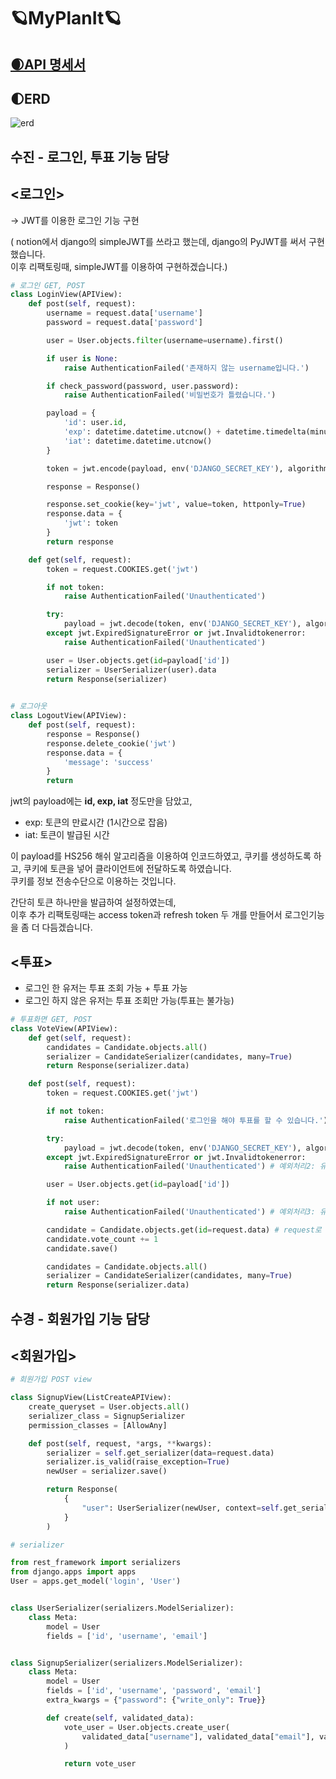 # 🪐MyPlanIt🪐



## [🌒API 명세서](https://www.notion.so/CEOS-15-App-950479e6f0b84cefad5735d7c2d8e250)



## 🌓ERD
![erd](https://user-images.githubusercontent.com/80563849/147400579-9ca281df-ccb3-45a4-a3d1-adde2169ae80.png)


## 수진 - 로그인, 투표 기능 담당

## <로그인>
-> JWT를 이용한 로그인 기능 구현

( notion에서 django의 simpleJWT를 쓰라고 했는데, django의 PyJWT를 써서 구현했습니다.   
  이후 리팩토링때, simpleJWT를 이용하여 구현하겠습니다.)   

```python
# 로그인 GET, POST
class LoginView(APIView):
    def post(self, request):
        username = request.data['username']
        password = request.data['password']

        user = User.objects.filter(username=username).first()

        if user is None:
            raise AuthenticationFailed('존재하지 않는 username입니다.')

        if check_password(password, user.password):
            raise AuthenticationFailed('비밀번호가 틀렸습니다.')

        payload = {
            'id': user.id,
            'exp': datetime.datetime.utcnow() + datetime.timedelta(minutes=60),
            'iat': datetime.datetime.utcnow()
        }

        token = jwt.encode(payload, env('DJANGO_SECRET_KEY'), algorithm='HS256')

        response = Response()

        response.set_cookie(key='jwt', value=token, httponly=True)
        response.data = {
            'jwt': token
        }
        return response

    def get(self, request):
        token = request.COOKIES.get('jwt')

        if not token:
            raise AuthenticationFailed('Unauthenticated')

        try:
            payload = jwt.decode(token, env('DJANGO_SECRET_KEY'), algorithms=['HS256'])
        except jwt.ExpiredSignatureError or jwt.Invalidtokenerror:
            raise AuthenticationFailed('Unauthenticated')

        user = User.objects.get(id=payload['id'])
        serializer = UserSerializer(user).data
        return Response(serializer)

    
# 로그아웃
class LogoutView(APIView):
    def post(self, request):
        response = Response()
        response.delete_cookie('jwt')
        response.data = {
            'message': 'success'
        }
        return 
```

jwt의 payload에는 **id, exp, iat** 정도만을 담았고,   
* exp: 토큰의 만료시간 (1시간으로 잡음)
* iat: 토큰이 발급된 시간

이 payload를 HS256 해쉬 알고리즘을 이용하여 인코드하였고,
쿠키를 생성하도록 하고, 쿠키에 토큰을 넣어 클라이언트에 전달하도록 하였습니다.   
쿠키를 정보 전송수단으로 이용하는 것입니다.


간단히 토큰 하나만을 발급하여 설정하였는데,    
이후 추가 리팩토링때는 access token과 refresh token 두 개를 만들어서 로그인기능을 좀 더 다듬겠습니다.


## <투표>
- 로그인 한 유저는 투표 조회 가능 + 투표 가능   
- 로그인 하지 않은 유저는 투표 조회만 가능(투표는 불가능)

```python
# 투표화면 GET, POST
class VoteView(APIView):
    def get(self, request):
        candidates = Candidate.objects.all()
        serializer = CandidateSerializer(candidates, many=True)
        return Response(serializer.data)

    def post(self, request):
        token = request.COOKIES.get('jwt')

        if not token:
            raise AuthenticationFailed('로그인을 해야 투표를 할 수 있습니다.') # 예외처리1:  로그인 안 한 유저인 경우

        try:
            payload = jwt.decode(token, env('DJANGO_SECRET_KEY'), algorithms=['HS256'])
        except jwt.ExpiredSignatureError or jwt.Invalidtokenerror:
            raise AuthenticationFailed('Unauthenticated') # 예외처리2: 유효성 검사 오류

        user = User.objects.get(id=payload['id'])

        if not user:
            raise AuthenticationFailed('Unauthenticated') # 예외처리3: 유저가 db에 없는 경우

        candidate = Candidate.objects.get(id=request.data) # request로 후보자 id를 전달받아서 이를 처리
        candidate.vote_count += 1
        candidate.save()

        candidates = Candidate.objects.all()
        serializer = CandidateSerializer(candidates, many=True)
        return Response(serializer.data)
```


## 수경 - 회원가입 기능 담당

## <회원가입>



```python
# 회원가입 POST view

class SignupView(ListCreateAPIView):
    create_queryset = User.objects.all()
    serializer_class = SignupSerializer
    permission_classes = [AllowAny]

    def post(self, request, *args, **kwargs):
        serializer = self.get_serializer(data=request.data)
        serializer.is_valid(raise_exception=True)
        newUser = serializer.save()

        return Response(
            {
                "user": UserSerializer(newUser, context=self.get_serializer_context()).data,
            }
        )
```



```python
# serializer

from rest_framework import serializers
from django.apps import apps
User = apps.get_model('login', 'User')


class UserSerializer(serializers.ModelSerializer):
    class Meta:
        model = User
        fields = ['id', 'username', 'email']


class SignupSerializer(serializers.ModelSerializer):
    class Meta:
        model = User
        fields = ['id', 'username', 'password', 'email']
        extra_kwargs = {"password": {"write_only": True}}

        def create(self, validated_data):
            vote_user = User.objects.create_user(
                validated_data["username"], validated_data["email"], validated_data["password"]
            )

            return vote_user
```
